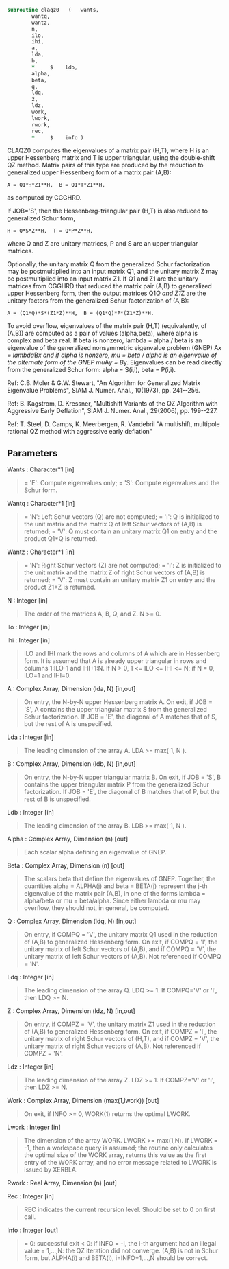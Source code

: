 ```fortran
subroutine claqz0	(	wants,
		wantq,
		wantz,
		n,
		ilo,
		ihi,
		a,
		lda,
		b,
		*     $    ldb,
		alpha,
		beta,
		q,
		ldq,
		z,
		ldz,
		work,
		lwork,
		rwork,
		rec,
		*     $    info )
```

 CLAQZ0 computes the eigenvalues of a matrix pair (H,T),
 where H is an upper Hessenberg matrix and T is upper triangular,
 using the double-shift QZ method.
 Matrix pairs of this type are produced by the reduction to
 generalized upper Hessenberg form of a matrix pair (A,B):

    A = Q1*H*Z1**H,  B = Q1*T*Z1**H,

 as computed by CGGHRD.

 If JOB='S', then the Hessenberg-triangular pair (H,T) is
 also reduced to generalized Schur form,

    H = Q*S*Z**H,  T = Q*P*Z**H,

 where Q and Z are unitary matrices, P and S are an upper triangular
 matrices.

 Optionally, the unitary matrix Q from the generalized Schur
 factorization may be postmultiplied into an input matrix Q1, and the
 unitary matrix Z may be postmultiplied into an input matrix Z1.
 If Q1 and Z1 are the unitary matrices from CGGHRD that reduced
 the matrix pair (A,B) to generalized upper Hessenberg form, then the
 output matrices Q1*Q and Z1*Z are the unitary factors from the
 generalized Schur factorization of (A,B):

    A = (Q1*Q)*S*(Z1*Z)**H,  B = (Q1*Q)*P*(Z1*Z)**H.

 To avoid overflow, eigenvalues of the matrix pair (H,T) (equivalently,
 of (A,B)) are computed as a pair of values (alpha,beta), where alpha is
 complex and beta real.
 If beta is nonzero, lambda = alpha / beta is an eigenvalue of the
 generalized nonsymmetric eigenvalue problem (GNEP)
    A*x = lambda*B*x
 and if alpha is nonzero, mu = beta / alpha is an eigenvalue of the
 alternate form of the GNEP
    mu*A*y = B*y.
 Eigenvalues can be read directly from the generalized Schur
 form:
   alpha = S(i,i), beta = P(i,i).

 Ref: C.B. Moler & G.W. Stewart, "An Algorithm for Generalized Matrix
      Eigenvalue Problems", SIAM J. Numer. Anal., 10(1973),
      pp. 241--256.

 Ref: B. Kagstrom, D. Kressner, "Multishift Variants of the QZ
      Algorithm with Aggressive Early Deflation", SIAM J. Numer.
      Anal., 29(2006), pp. 199--227.

 Ref: T. Steel, D. Camps, K. Meerbergen, R. Vandebril "A multishift,
      multipole rational QZ method with aggressive early deflation"

## Parameters
Wants : Character*1 [in]
> = 'E': Compute eigenvalues only;
> = 'S': Compute eigenvalues and the Schur form.

Wantq : Character*1 [in]
> = 'N': Left Schur vectors (Q) are not computed;
> = 'I': Q is initialized to the unit matrix and the matrix Q
> of left Schur vectors of (A,B) is returned;
> = 'V': Q must contain an unitary matrix Q1 on entry and
> the product Q1*Q is returned.

Wantz : Character*1 [in]
> = 'N': Right Schur vectors (Z) are not computed;
> = 'I': Z is initialized to the unit matrix and the matrix Z
> of right Schur vectors of (A,B) is returned;
> = 'V': Z must contain an unitary matrix Z1 on entry and
> the product Z1*Z is returned.

N : Integer [in]
> The order of the matrices A, B, Q, and Z.  N >= 0.

Ilo : Integer [in]

Ihi : Integer [in]
> ILO and IHI mark the rows and columns of A which are in
> Hessenberg form.  It is assumed that A is already upper
> triangular in rows and columns 1:ILO-1 and IHI+1:N.
> If N > 0, 1 <= ILO <= IHI <= N; if N = 0, ILO=1 and IHI=0.

A : Complex Array, Dimension (lda, N) [in,out]
> On entry, the N-by-N upper Hessenberg matrix A.
> On exit, if JOB = 'S', A contains the upper triangular
> matrix S from the generalized Schur factorization.
> If JOB = 'E', the diagonal of A matches that of S, but
> the rest of A is unspecified.

Lda : Integer [in]
> The leading dimension of the array A.  LDA >= max( 1, N ).

B : Complex Array, Dimension (ldb, N) [in,out]
> On entry, the N-by-N upper triangular matrix B.
> On exit, if JOB = 'S', B contains the upper triangular
> matrix P from the generalized Schur factorization.
> If JOB = 'E', the diagonal of B matches that of P, but
> the rest of B is unspecified.

Ldb : Integer [in]
> The leading dimension of the array B.  LDB >= max( 1, N ).

Alpha : Complex Array, Dimension (n) [out]
> Each scalar alpha defining an eigenvalue
> of GNEP.

Beta : Complex Array, Dimension (n) [out]
> The scalars beta that define the eigenvalues of GNEP.
> Together, the quantities alpha = ALPHA(j) and
> beta = BETA(j) represent the j-th eigenvalue of the matrix
> pair (A,B), in one of the forms lambda = alpha/beta or
> mu = beta/alpha.  Since either lambda or mu may overflow,
> they should not, in general, be computed.

Q : Complex Array, Dimension (ldq, N) [in,out]
> On entry, if COMPQ = 'V', the unitary matrix Q1 used in
> the reduction of (A,B) to generalized Hessenberg form.
> On exit, if COMPQ = 'I', the unitary matrix of left Schur
> vectors of (A,B), and if COMPQ = 'V', the unitary matrix
> of left Schur vectors of (A,B).
> Not referenced if COMPQ = 'N'.

Ldq : Integer [in]
> The leading dimension of the array Q.  LDQ >= 1.
> If COMPQ='V' or 'I', then LDQ >= N.

Z : Complex Array, Dimension (ldz, N) [in,out]
> On entry, if COMPZ = 'V', the unitary matrix Z1 used in
> the reduction of (A,B) to generalized Hessenberg form.
> On exit, if COMPZ = 'I', the unitary matrix of
> right Schur vectors of (H,T), and if COMPZ = 'V', the
> unitary matrix of right Schur vectors of (A,B).
> Not referenced if COMPZ = 'N'.

Ldz : Integer [in]
> The leading dimension of the array Z.  LDZ >= 1.
> If COMPZ='V' or 'I', then LDZ >= N.

Work : Complex Array, Dimension (max(1,lwork)) [out]
> On exit, if INFO >= 0, WORK(1) returns the optimal LWORK.

Lwork : Integer [in]
> The dimension of the array WORK.  LWORK >= max(1,N).
> If LWORK = -1, then a workspace query is assumed; the routine
> only calculates the optimal size of the WORK array, returns
> this value as the first entry of the WORK array, and no error
> message related to LWORK is issued by XERBLA.

Rwork : Real Array, Dimension (n) [out]

Rec : Integer [in]
> REC indicates the current recursion level. Should be set
> to 0 on first call.

Info : Integer [out]
> = 0: successful exit
> < 0: if INFO = -i, the i-th argument had an illegal value
> = 1,...,N: the QZ iteration did not converge.  (A,B) is not
> in Schur form, but ALPHA(i) and
> BETA(i), i=INFO+1,...,N should be correct.


